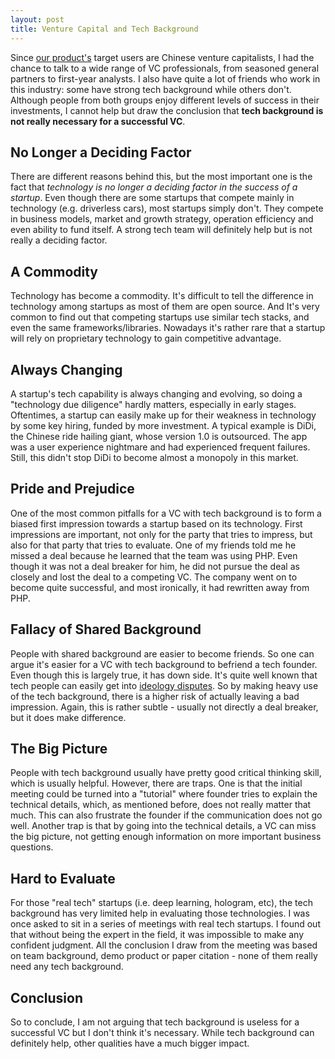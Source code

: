 ```yaml
---
layout: post
title: Venture Capital and Tech Background
---
```


Since [our product's](https://itunes.apple.com/us/app/%E5%8D%8E%E5%85%B4alpha/id1047463346?mt=8) target users are Chinese venture capitalists, I had the chance to talk to a wide range of VC professionals, from seasoned general partners to first-year analysts. I also have quite a lot of friends who work in this industry: some have strong tech background while others don't. Although people from both groups enjoy different levels of success in their investments, I cannot help but draw the conclusion that **tech background is not really necessary for a successful VC**.

## No Longer a Deciding Factor

There are different reasons behind this, but the most important one is the fact that *technology is no longer a deciding factor in the success of a startup*. Even though there are some startups that compete mainly in technology (e.g. driverless cars), most startups simply don't. They compete in business models, market and growth strategy, operation efficiency and even ability to fund itself. A strong tech team will definitely help but is not really a deciding factor.

## A Commodity

Technology has become a commodity. It's difficult to tell the difference in technology among startups as most of them are open source. And It's very common to find out that competing startups use similar tech stacks, and even the same frameworks/libraries. Nowadays it's rather rare that a startup will rely on proprietary technology to gain competitive advantage.

## Always Changing

A startup's tech capability is always changing and evolving, so doing a "technology due diligence" hardly matters, especially in early stages. Oftentimes, a startup can easily make up for their weakness in technology by some key hiring, funded by more investment. A typical example is DiDi, the Chinese ride hailing giant, whose version 1.0 is outsourced. The app was a user experience nightmare and had experienced frequent failures. Still, this didn't stop DiDi to become almost a monopoly in this market.

## Pride and Prejudice

One of the most common pitfalls for a VC with tech background is to form a biased first impression towards a startup based on its technology. First impressions are important, not only for the party that tries to impress, but also for that party that tries to evaluate. One of my friends told me he missed a deal because he learned that the team was using PHP. Even though it was not a deal breaker for him, he did not pursue the deal as closely and lost the deal to a competing VC. The company went on to become quite successful, and most ironically, it had rewritten away from PHP.

## Fallacy of Shared Background

People with shared background are easier to become friends. So one can argue it's easier for a VC with tech background to befriend a tech founder. Even though this is largely true, it has down side. It's quite well known that tech people can easily get into [ideology disputes](https://en.wikipedia.org/wiki/Editor_war). So by making heavy use of the tech background, there is a higher risk of actually leaving a bad impression. Again, this is rather subtle - usually not directly a deal breaker, but it does make difference.

## The Big Picture

People with tech background usually have pretty good critical thinking skill, which is usually helpful. However, there are traps. One is that the initial meeting could be turned into a "tutorial" where founder tries to explain the technical details, which, as mentioned before, does not really matter that much. This can also frustrate the founder if the communication does not go well. Another trap is that by going into the technical details, a VC can miss the big picture, not getting enough information on more important business questions.

## Hard to Evaluate

For those "real tech" startups (i.e. deep learning, hologram, etc), the tech background has very limited help in evaluating those technologies. I was once asked to sit in a series of meetings with real tech startups. I found out that without being the expert in the field, it was impossible to make any confident judgment. All the conclusion I draw from the meeting was based on team background, demo product or paper citation - none of them really need any tech background.

## Conclusion

So to conclude, I am not arguing that tech background is useless for a successful VC but I don't think it's necessary. While tech background can definitely help, other qualities have a much bigger impact.